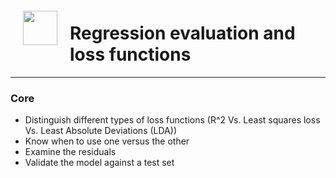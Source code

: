 <img src="http://imgur.com/1ZcRyrc.png" style="float: left; margin: 20px; height: 55px">

# Regression evaluation and loss functions

---

### Core
- Distinguish different types of loss functions (R^2 Vs. Least squares loss Vs. Least Absolute Deviations (LDA))
- Know when to use one versus the other
- Examine the residuals
- Validate the model against a test set
